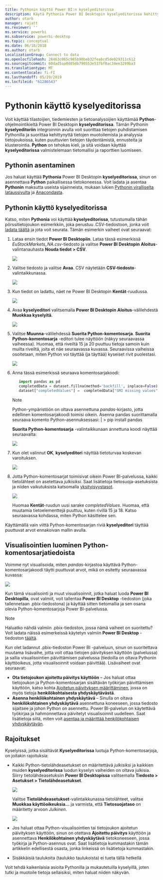 ```yaml
---
title: Pythonin käyttö Power BI:n kyselyeditorissa
description: Käytä Pythonia Power BI Desktopin kyselyeditorissa kehittyneeseen analyysiin
author: otarb
manager: rajatt
ms.reviewer: ''
ms.service: powerbi
ms.subservice: powerbi-desktop
ms.topic: conceptual
ms.date: 06/18/2018
ms.author: otarb
LocalizationGroup: Connect to data
ms.openlocfilehash: 28463c065c965b90beb32feabcd5de029311c612
ms.sourcegitcommit: 60dad5aa0d85db790553e537bf8ac34ee3289ba3
ms.translationtype: MT
ms.contentlocale: fi-FI
ms.lasthandoff: 05/29/2019
ms.locfileid: "61286543"
---
```

# <a name="using-python-in-query-editor"></a>Pythonin käyttö kyselyeditorissa
Voit käyttää tilastoijien, tiedemiesten ja tietoanalysoijien käyttämää **Python**-ohjelmointikieltä Power BI Desktopin **kyselyeditorissa**. Tämän Pythonin **kyselyeditoriin** integroinnin avulla voit suorittaa tietojen puhdistamisen Pythonilla ja suorittaa kehittynyttä tietojen muotoilemista ja analyysia tietojoukoissa, kuten puuttuvien tietojen täydentämistä, ennusteita ja klusterointia. **Python** on tehokas kieli, ja sitä voidaan käyttää **kyselyeditorissa** valmistelemaan tietomallisi ja raporttien luomiseen.

## <a name="installing-python"></a>Pythonin asentaminen
Jos haluat käyttää **Pythonia** Power BI Desktopin **kyselyeditorissa**, sinun on asennettava **Python** paikallisessa tietokoneessa. Voit ladata ja asentaa **Pythonin** maksutta useista sijainneista, mukaan lukien [Pythonin viralliselta lataussivulta](https://www.python.org/) ja [Anacondasta](https://anaconda.org/anaconda/python/).

## <a name="using-python-in-query-editor"></a>Pythonin käyttö kyselyeditorissa
Katso, miten **Pythonia** voi käyttää **kyselyeditorissa**, tutustumalla tähän pörssitietojoukon esimerkkiin, joka perustuu .CSV-tiedostoon, jonka voit [ladata täältä](http://download.microsoft.com/download/F/8/A/F8AA9DC9-8545-4AAE-9305-27AD1D01DC03/EuStockMarkets_NA.csv) ja jota voit seurata. Tämän esimerkin vaiheet ovat seuraavat:

1. Lataa ensin tiedot **Power BI Desktopiin**. Lataa tässä esimerkissä *EuStockMarkets_NA.csv*-tiedosto ja valitse **Power BI Desktopin** **Aloitus**-valintanauhasta **Nouda tiedot > CSV**.
   
   ![](media/desktop-python-in-query-editor/python-in-query-editor-1.png)
2. Valitse tiedosto ja valitse **Avaa**. CSV näytetään **CSV-tiedosto**-valintaikkunassa.
   
   ![](media/desktop-python-in-query-editor/python-in-query-editor-2.png)
3. Kun tiedot on ladattu, näet ne Power BI Desktopin **Kentät**-ruudussa.
   
   ![](media/desktop-python-in-query-editor/python-in-query-editor-3.png)
4. Avaa **kyselyeditori** valitsemalla **Power BI Desktopin** **Aloitus**-välilehdestä **Muokkaa kyselyitä**.
   
   ![](media/desktop-python-in-query-editor/python-in-query-editor-4.png)
5. Valitse **Muunna**-välilehdessä **Suorita Python-komentosarja**. **Suorita Python-komentosarja** -editori tulee näyttöön (näkyy seuraavassa vaiheessa). Huomaa, että riveiltä 15 ja 20 puuttuu tietoja samoin kuin muilta riveiltä, joita et näe seuraavassa kuvassa. Seuraavissa vaiheissa osoitetaan, miten Python voi täyttää (ja täyttää) kyseiset rivit puolestasi.
   
   ![](media/desktop-python-in-query-editor/python-in-query-editor-5.png)
6. Anna tässä esimerkissä seuraava komentosarjakoodi:
   
    ```python
       import pandas as pd
       completedData = dataset.fillna(method='backfill', inplace=False)
       dataset["completedValues"] =  completedData["SMI missing values"]
   ```

   > [!NOTE]
   > Python-ympäristöön on oltava asennettuna *pandas*-kirjasto, jotta edellinen komentosarjakoodi toimisi oikein. Asenna pandas suorittamalla seuraava komento Python-asennuksessasi: |      > pip install pandas
   > 
   > 
   
   **Suorita Python-komentosarja** -valintaikkunaan annettuna koodi näyttää seuraavalta:
   
   ![](media/desktop-python-in-query-editor/python-in-query-editor-5b.png)
7. Kun olet valinnut **OK**, **kyselyeditori** näyttää tietoturvaa koskevan varoituksen.
   
   ![](media/desktop-python-in-query-editor/python-in-query-editor-6.png)
8. Jotta Python-komentosarjat toimisivat oikein Power BI-palvelussa, kaikki tietolähteet on asetettava *julkisiksi*. Saat lisätietoja tietosuoja-asetuksista ja niiden vaikutuksista katsomalla [yksityisyystasot](desktop-privacy-levels.md).
   
   ![](media/desktop-python-in-query-editor/python-in-query-editor-7.png)
   
   Huomaa **Kentät**-ruudun uusi sarake *completedValues*. Huomaa, että muutamia tietoelementtejä puuttuu, kuten rivillä 15 ja 18. Katso seuraavassa kohdassa, miten Python käsittelee sen.
   

Käyttämällä vain viittä Python-komentosarjan riviä **kyselyeditori** täyttää puuttuvat arvot ennakoivan mallin avulla.

## <a name="creating-visuals-from-python-script-data"></a>Visualisointien luominen Python-komentosarjatiedoista
Voimme nyt visualisoida, miten *pandas*-kirjastoa käyttävä Python-komentosarjakoodi täytti puuttuvat arvot, mikä on esitetty seuraavassa kuvassa:

![](media/desktop-python-in-query-editor/python-in-query-editor-8.png)

Kun tämä visualisointi ja muut visualisoinnit, jotka haluat luoda **Power BI Desktopilla**, ovat valmiit, voit tallentaa **Power BI Desktop** -tiedoston (joka tallennetaan .pbix-tiedostona) ja käyttää sitten tietomallia ja sen osana olevia Python-komentosarjoja Power BI-palvelussa.

> [!NOTE]
> Haluatko nähdä valmiin .pbix-tiedoston, jossa nämä vaiheet on suoritettu? Voit ladata näissä esimerkeissä käytetyn valmiin **Power BI Desktop** -tiedoston [täältä](http://download.microsoft.com/download/A/B/C/ABCF5589-B88F-49D4-ADEB-4A623589FC09/Complete%20Values%20with%20Python%20in%20PQ.pbix).

Kun olet ladannut .pbix-tiedoston Power BI -palveluun, sinun on suoritettava muutama lisävaihe, jotta voit ottaa tietojen päivityksen käyttöön (palvelussa) ja sallia visualisointien päivittämisen palvelussa (tiedoilla on oltava Pythonin käyttöoikeus, jotta visualisoinnit voidaan päivittää). Lisävaiheet ovat seuraavat:

* **Ota tietojoukon ajoitettu päivitys käyttöön** – Jos haluat ottaa tietojoukon ja Python-komentosarjan sisältävän työkirjan päivittämisen käyttöön, katso kohta [Ajoitetun päivityksen määrittäminen](refresh-scheduled-refresh.md), jossa on myös tietoja **henkilökohtaisesta yhdyskäytävästä**.
* **Asenna henkilökohtainen yhdyskäytävä** – Sinulla on oltava **henkilökohtainen yhdyskäytävä** asennettuna koneeseen, jossa tiedosto sijaitsee ja johon Python on asennettu. Power BI-palvelun on käytettävä työkirjaa ja hahmonnettava päivitetyt visualisoinnit uudelleen. Saat lisätietoja siitä, miten voit [asentaa ja määrittää henkilökohtaisen yhdyskäytävän](personal-gateway.md).

## <a name="limitations"></a>Rajoitukset
Kyselyissä, jotka sisältävät **Kyselyeditorissa** luotuja Python-komentosarjoja, on joitakin rajoituksia:

* Kaikki Python-tietolähdeasetukset on määritettävä *julkisiksi* ja kaikkien muiden **kyselyeditorissa** luodun kyselyn vaiheiden on oltava julkisia. Siirry tietolähdeasetuksiin **Power BI Desktopissa** valitsemalla **Tiedosto > Asetukset > Tietolähdeasetukset**.
  
  ![](media/desktop-python-in-query-editor/python-in-query-editor-9.png)
  
  Valitse **Tietolähdeasetukset**-valintaikkunassa tietolähteet, valitse **Muokkaa käyttöoikeuksia...**  ja varmista, että **Tietosuojataso** on määritetty arvoon *Julkinen*.
  
  ![](media/desktop-python-in-query-editor/python-in-query-editor-10.png)    
* Jos haluat ottaa Python-visualisointien tai tietojoukon ajoitetun päivityksen käyttöön, sinun on otettava **Ajoitettu päivitys** käyttöön ja asennettava **Henkilökohtainen yhdyskäytävä** tietokoneeseen, jossa työkirja ja Python-asennus ovat. Saat lisätietoja kummastakin tämän artikkelin edellisestä osasta, jonka linkeissä on lisätietoja kummastakin.
* Sisäkkäisiä taulukoita (taulukko taulukoista) ei tueta tällä hetkellä 

Voit tehdä kaikenlaisia asioita Pythonilla ja mukautetuilla kyselyillä, joten tutki ja muotoile tietoja sellaisiksi, miten haluat niiden näkyvän.

